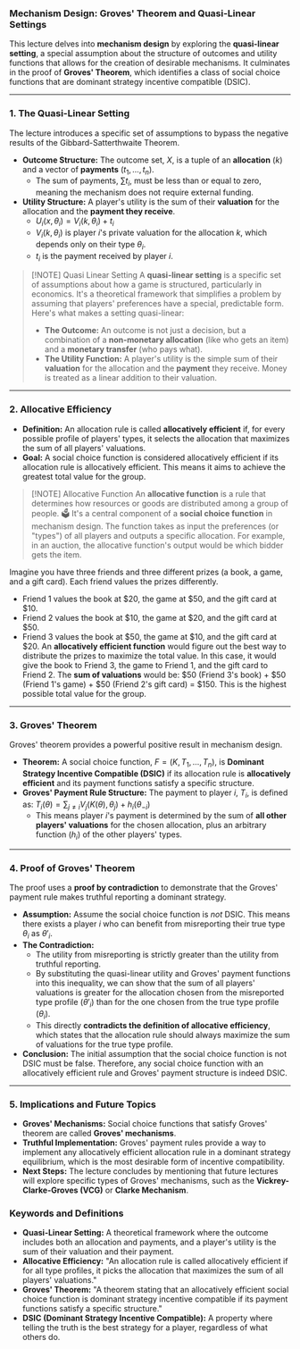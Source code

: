 ### Mechanism Design: Groves' Theorem and Quasi-Linear Settings

This lecture delves into **mechanism design** by exploring the **quasi-linear setting**, a special assumption about the structure of outcomes and utility functions that allows for the creation of desirable mechanisms. It culminates in the proof of **Groves' Theorem**, which identifies a class of social choice functions that are dominant strategy incentive compatible (DSIC).

---

### 1. The Quasi-Linear Setting

The lecture introduces a specific set of assumptions to bypass the negative results of the Gibbard-Satterthwaite Theorem.

* **Outcome Structure:** The outcome set, $X$, is a tuple of an **allocation** ($k$) and a vector of **payments** ($t_1, \dots, t_n$).
    * The sum of payments, $\sum t_i$, must be less than or equal to zero, meaning the mechanism does not require external funding.
* **Utility Structure:** A player's utility is the sum of their **valuation** for the allocation and the **payment they receive**.
    * $U_i(x, \theta_i) = V_i(k, \theta_i) + t_i$
    * $V_i(k, \theta_i)$ is player $i$'s private valuation for the allocation $k$, which depends only on their type $\theta_i$.
    * $t_i$ is the payment received by player $i$.


> [!NOTE] Quasi Linear Setting
> A **quasi-linear setting** is a specific set of assumptions about how a game is structured, particularly in economics. It's a theoretical framework that simplifies a problem by assuming that players' preferences have a special, predictable form.
> Here's what makes a setting quasi-linear:
> - **The Outcome:** An outcome is not just a decision, but a combination of a **non-monetary allocation** (like who gets an item) and a **monetary transfer** (who pays what).
> - **The Utility Function:** A player's utility is the simple sum of their **valuation** for the allocation and the **payment** they receive. Money is treated as a linear addition to their valuation.
> 

---

### 2. Allocative Efficiency

* **Definition:** An allocation rule is called **allocatively efficient** if, for every possible profile of players' types, it selects the allocation that maximizes the sum of all players' valuations.
* **Goal:** A social choice function is considered allocatively efficient if its allocation rule is allocatively efficient. This means it aims to achieve the greatest total value for the group.

> [!NOTE] Allocative Function
> An **allocative function** is a rule that determines how resources or goods are distributed among a group of people. 🗳️ It's a central component of a **social choice function** in mechanism design.
> The function takes as input the preferences (or "types") of all players and outputs a specific allocation. For example, in an auction, the allocative function's output would be which bidder gets the item.
> 

Imagine you have three friends and three different prizes (a book, a game, and a gift card). Each friend values the prizes differently.
- Friend 1 values the book at $20, the game at $50, and the gift card at $10.
- Friend 2 values the book at $10, the game at $20, and the gift card at $50.
- Friend 3 values the book at $50, the game at $10, and the gift card at $20.
An **allocatively efficient function** would figure out the best way to distribute the prizes to maximize the total value. In this case, it would give the book to Friend 3, the game to Friend 1, and the gift card to Friend 2.
The **sum of valuations** would be: $50 (Friend 3's book) + $50 (Friend 1's game) + $50 (Friend 2's gift card) = $150. This is the highest possible total value for the group.


---

### 3. Groves' Theorem

Groves' theorem provides a powerful positive result in mechanism design.

* **Theorem:** A social choice function, $F = (K, T_1, \dots, T_n)$, is **Dominant Strategy Incentive Compatible (DSIC)** if its allocation rule is **allocatively efficient** and its payment functions satisfy a specific structure.
* **Groves' Payment Rule Structure:** The payment to player $i$, $T_i$, is defined as:
    $T_i(\theta) = \sum_{j \neq i} V_j(K(\theta), \theta_j) + h_i(\theta_{-i})$
    * This means player $i$'s payment is determined by the sum of **all other players' valuations** for the chosen allocation, plus an arbitrary function ($h_i$) of the other players' types.

---

### 4. Proof of Groves' Theorem

The proof uses a **proof by contradiction** to demonstrate that the Groves' payment rule makes truthful reporting a dominant strategy.

* **Assumption:** Assume the social choice function is *not* DSIC. This means there exists a player $i$ who can benefit from misreporting their true type $\theta_i$ as $\theta'_i$.
* **The Contradiction:**
    * The utility from misreporting is strictly greater than the utility from truthful reporting.
    * By substituting the quasi-linear utility and Groves' payment functions into this inequality, we can show that the sum of all players' valuations is greater for the allocation chosen from the misreported type profile ($\theta'_i$) than for the one chosen from the true type profile ($\theta_i$).
    * This directly **contradicts the definition of allocative efficiency**, which states that the allocation rule should always maximize the sum of valuations for the true type profile.
* **Conclusion:** The initial assumption that the social choice function is not DSIC must be false. Therefore, any social choice function with an allocatively efficient rule and Groves' payment structure is indeed DSIC.

---

### 5. Implications and Future Topics

* **Groves' Mechanisms:** Social choice functions that satisfy Groves' theorem are called **Groves' mechanisms**.
* **Truthful Implementation:** Groves' payment rules provide a way to implement any allocatively efficient allocation rule in a dominant strategy equilibrium, which is the most desirable form of incentive compatibility.
* **Next Steps:** The lecture concludes by mentioning that future lectures will explore specific types of Groves' mechanisms, such as the **Vickrey-Clarke-Groves (VCG)** or **Clarke Mechanism**.

### Keywords and Definitions

* **Quasi-Linear Setting:** A theoretical framework where the outcome includes both an allocation and payments, and a player's utility is the sum of their valuation and their payment.
* **Allocative Efficiency:** "An allocation rule is called allocatively efficient if for all type profiles, it picks the allocation that maximizes the sum of all players' valuations."
* **Groves' Theorem:** "A theorem stating that an allocatively efficient social choice function is dominant strategy incentive compatible if its payment functions satisfy a specific structure."
* **DSIC (Dominant Strategy Incentive Compatible):** A property where telling the truth is the best strategy for a player, regardless of what others do.

